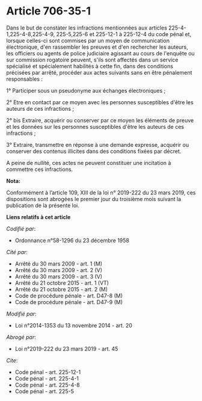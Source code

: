 # Article 706-35-1

Dans le but de constater les infractions mentionnées aux articles 225-4-1,225-4-8,225-4-9,
225-5,225-6 et 225-12-1 à 225-12-4 du code pénal et, lorsque celles-ci sont commises par un moyen de communication
électronique, d'en rassembler les preuves et d'en rechercher les auteurs, les officiers ou agents de police judiciaire
agissant au cours de l'enquête ou sur commission rogatoire peuvent, s'ils sont affectés dans un service spécialisé et
spécialement habilités à cette fin, dans des conditions précisées par arrêté, procéder aux actes suivants sans en être
pénalement responsables : 

1° Participer sous un pseudonyme aux échanges électroniques ; 

2° Etre en contact par ce moyen avec les personnes susceptibles d'être les auteurs de ces infractions ; 

2° bis Extraire, acquérir ou conserver par ce moyen les éléments de preuve et les données sur les personnes susceptibles
d'être les auteurs de ces infractions ; 

3° Extraire, transmettre en réponse à une demande expresse, acquérir ou conserver des contenus illicites dans des conditions
fixées par décret. 

A peine de nullité, ces actes ne peuvent constituer une incitation à commettre ces infractions.

**Nota:**

Conformément à l’article 109, XIII de la loi n° 2019-222 du 23 mars 2019, ces dispositions sont abrogées le premier jour du
troisième mois suivant la publication de la présente loi.

**Liens relatifs à cet article**

_Codifié par_:

  - Ordonnance n°58-1296 du 23 décembre 1958

_Cité par_:

  - Arrêté du 30 mars 2009 - art. 1 (M)
  - Arrêté du 30 mars 2009 - art. 2 (V)
  - Arrêté du 30 mars 2009 - art. 3 (V)
  - Arrêté du 21 octobre 2015 - art. 1 (VT)
  - Arrêté du 21 octobre 2015 - art. 2 (M)
  - Code de procédure pénale - art. D47-8 (M)
  - Code de procédure pénale - art. D47-9 (M)

_Modifié par_:

  - Loi n°2014-1353 du 13 novembre 2014 - art. 20

_Abrogé par_:

  - Loi n°2019-222 du 23 mars 2019 - art. 45

_Cite_:

  - Code pénal - art. 225-12-1
  - Code pénal - art. 225-4-1
  - Code pénal - art. 225-4-8
  - Code pénal - art. 225-5
